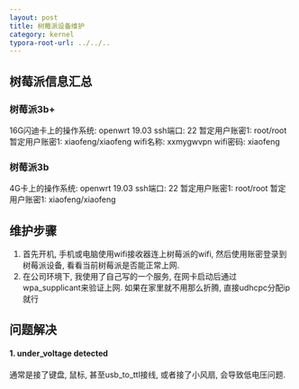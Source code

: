 ```yaml
---
layout: post
title: 树莓派设备维护
category: kernel
typora-root-url: ../../..
---
```


## 树莓派信息汇总

### 树莓派3b+

16G闪迪卡上的操作系统: openwrt 19.03
ssh端口: 22
暂定用户账密1: root/root
暂定用户账密1: xiaofeng/xiaofeng
wifi名称: xxmygwvpn
wifi密码: xiaofeng



### 树莓派3b

4G卡上的操作系统: openwrt 19.03
ssh端口: 22
暂定用户账密1: root/root
暂定用户账密1: xiaofeng/xiaofeng



## 维护步骤

1. 首先开机, 手机或电脑使用wifi接收器连上树莓派的wifi, 然后使用账密登录到树莓派设备, 看看当前树莓派是否能正常上网.
2. 在公司环境下, 我使用了自己写的一个服务, 在网卡启动后通过wpa_supplicant来验证上网. 如果在家里就不用那么折腾, 直接udhcpc分配ip就行



## 问题解决

#### 1. under_voltage detected

通常是接了键盘, 鼠标, 甚至usb_to_ttl接线, 或者接了小风扇, 会导致低电压问题.
